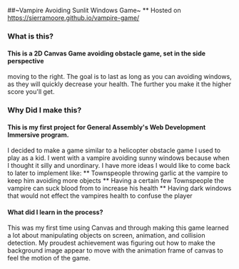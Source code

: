 
##~Vampire Avoiding Sunlit Windows Game~
** Hosted on https://sierramoore.github.io/vampire-game/

### What is this?
#### This is a 2D Canvas Game avoiding obstacle game, set in the side perspective
moving to the right. The goal is to last as long as you can avoiding windows,
as they will quickly decrease your health. The further you make it the higher score you'll get.

### Why Did I make this?
#### This is my first project for General Assembly's Web Development Immersive program.
I decided to make a game similar to a helicopter obstacle game I used to play as a kid.
I went with a vampire avoiding sunny windows because when I thought it silly and unordinary.
I have more ideas I would like to come back to later to implement like:
** Townspeople throwing garlic at the vampire to keep him avoiding more objects
** Having a certain few Townspeople the vampire can suck blood from to increase his health
** Having dark windows that would not effect the vampires health to confuse the player

#### What did I learn in the process?
This was my first time using Canvas and through making this game learned a lot about
manipulating objects on screen, animation, and collision detection. My proudest achievement was figuring out how to make the
background image appear to move with the animation frame of canvas to feel the motion of the game.
